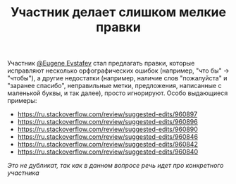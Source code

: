 ﻿---
title: "Участник делает слишком мелкие правки"
se.owner.user_id: 612759
se.owner.display_name: "u111"
se.owner.link: "https://ru.meta.stackoverflow.com/users/612759/u111"
se.link: "https://ru.meta.stackoverflow.com/questions/14594/%d0%a3%d1%87%d0%b0%d1%81%d1%82%d0%bd%d0%b8%d0%ba-%d0%b4%d0%b5%d0%bb%d0%b0%d0%b5%d1%82-%d1%81%d0%bb%d0%b8%d1%88%d0%ba%d0%be%d0%bc-%d0%bc%d0%b5%d0%bb%d0%ba%d0%b8%d0%b5-%d0%bf%d1%80%d0%b0%d0%b2%d0%ba%d0%b8"
se.question_id: 14594
se.post_type: question
---
<p>Участник <a href="https://ru.stackoverflow.com/users/261321/eugene-evstafev">@Eugene Evstafev</a> стал предлагать правки, которые исправляют несколько орфографических ошибок (например, &quot;что бы&quot; -&gt; &quot;чтобы&quot;), а другие недостатки (например, наличие слов &quot;пожалуйста&quot; и &quot;заранее спасибо&quot;, неправильные метки, предложения, написанные с маленькой буквы, и так далее), просто игнорируют. Особо выдающиеся примеры:</p>
<ul>
<li><a href="https://ru.stackoverflow.com/review/suggested-edits/960897">https://ru.stackoverflow.com/review/suggested-edits/960897</a></li>
<li><a href="https://ru.stackoverflow.com/review/suggested-edits/960896">https://ru.stackoverflow.com/review/suggested-edits/960896</a></li>
<li><a href="https://ru.stackoverflow.com/review/suggested-edits/960890">https://ru.stackoverflow.com/review/suggested-edits/960890</a></li>
<li><a href="https://ru.stackoverflow.com/review/suggested-edits/960846">https://ru.stackoverflow.com/review/suggested-edits/960846</a></li>
<li><a href="https://ru.stackoverflow.com/review/suggested-edits/960842">https://ru.stackoverflow.com/review/suggested-edits/960842</a></li>
<li><a href="https://ru.stackoverflow.com/review/suggested-edits/960840">https://ru.stackoverflow.com/review/suggested-edits/960840</a></li>
</ul>
<p><em>Это не дубликат, так как в данном вопросе речь идет про конкретного участника</em></p>
